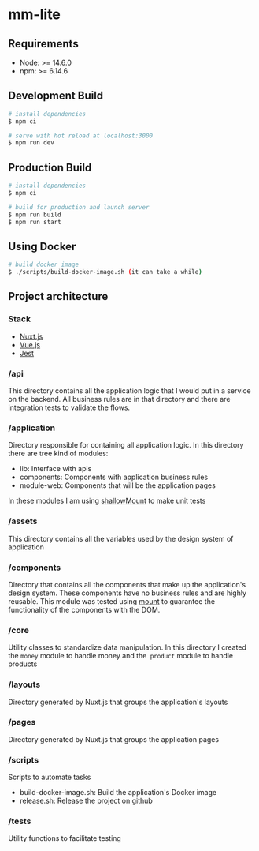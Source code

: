 # mm-lite

## Requirements
 - Node: >= 14.6.0
 - npm: >= 6.14.6

## Development Build

```bash
# install dependencies
$ npm ci

# serve with hot reload at localhost:3000
$ npm run dev
```

## Production Build
```bash
# install dependencies
$ npm ci

# build for production and launch server
$ npm run build
$ npm run start
```

## Using Docker

```bash
# build docker image
$ ./scripts/build-docker-image.sh (it can take a while)

```

## Project architecture

### Stack
 - [Nuxt.js](https://nuxtjs.org)
 - [Vue.js](https://vuejs.org/)
 - [Jest](https://jestjs.io/en/)

### /api
This directory contains all the application logic that I would put in a service on the backend. All business rules are in that directory and there are integration tests to validate the flows.

### /application
Directory responsible for containing all application logic. In this directory there are tree kind of modules:
- lib: Interface with apis
- components: Components with application business rules
- module-web: Components that will be the application pages

In these modules I am using [shallowMount](https://vue-test-utils.vuejs.org/api/#shallowmount) to make unit tests

### /assets
This directory contains all the variables used by the design system of application

### /components
Directory that contains all the components that make up the application's design system.
These components have no business rules and are highly reusable.
This module was tested using [mount](https://vue-test-utils.vuejs.org/api/#mount) to guarantee the functionality of the components with the DOM.

### /core
Utility classes to standardize data manipulation.
In this directory I created the `money` module to handle money and the` product` module to handle products

### /layouts
Directory generated by Nuxt.js that groups the application's layouts

### /pages
Directory generated by Nuxt.js that groups the application pages

### /scripts
Scripts to automate tasks

 - build-docker-image.sh: Build the application's Docker image
 - release.sh: Release the project on github
 
### /tests
Utility functions to facilitate testing


